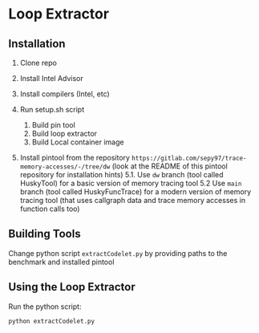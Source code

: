 Loop Extractor
==============

Installation
-------------------------
1. Clone repo
2. Install Intel Advisor
3. Install compilers (Intel, etc)
4. Run setup.sh script
    1. Build pin tool
    2. Build loop extractor
    3. Build Local container image


5. Install pintool from the repository `https://gitlab.com/sepy97/trace-memory-accesses/-/tree/dw` (look at the README of this pintool repository for installation hints)
    5.1. Use `dw` branch (tool called HuskyTool) for a basic version of memory tracing tool
    5.2 Use `main` branch (tool called HuskyFuncTrace) for a modern version of memory tracing tool (that uses callgraph data and trace memory accesses in function calls too)

Building Tools
--------------

Change python script `extractCodelet.py` by providing paths to the benchmark and installed pintool


Using the Loop Extractor
------------------------

Run the python script:
```
python extractCodelet.py
```